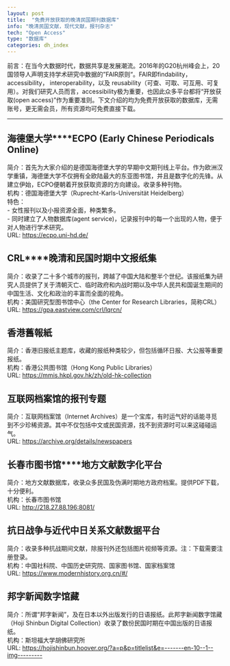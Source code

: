 ```yaml
---
layout: post
title:  "免费开放获取的晚清民国期刊数据库"
info: "晚清民国文献，现代文献，报刊杂志"
tech: "Open Access"
type: "数据库"
categories: dh_index
---
```


前言：在当今大数据时代，数据共享是发展潮流。2016年的G20杭州峰会上，20国领导人声明支持学术研究中数据的”FAIR原则“。FAIR即findability，accessibility， interoperability，以及 reusability（可查、可取、可互用、可复用）。对我们研究人员而言，accessibility极为重要，也因此众多平台都将“开放获取(open access)”作为重要准则。下文介绍的均为免费开放获取的数据库，无需账号，更无需会员，所有资源均可免费直接下载。  

---


## **海德堡大学****ECPO (Early Chinese Periodicals Online)**

简介：首先为大家介绍的是德国海德堡大学的早期中文期刊线上平台。作为欧洲汉学重镇，海德堡大学不仅拥有全欧陆最大的东亚图书馆，并且是数字化的先锋。从建立伊始，ECPO便朝着开放获取资源的方向建设。收录多种刊物。  
机构：德国海德堡大学（Ruprecht-Karls-Universität Heidelberg）  
特色：  
    - 女性报刊以及小报资源全面，种类繁多。  
    - 同时建立了人物数据库(agent service)，记录报刊中的每一个出现的人物，便于对人物进行学术研究。  
URL: <https://ecpo.uni-hd.de/>  


## **CRL****晚清和民国时期中文报纸集**

简介：收录了二十多个城市的报刊，跨越了中国大陆和整半个世纪。该报纸集为研究人员提供了关于清朝灭亡、临时政府和内战时期以及中华人民共和国诞生期间的中国生活、文化和政治的丰富而全面的视角。  
机构：美国研究型图书馆中心（the Center for Research Libraries，简称CRL）  
URL: <https://gpa.eastview.com/crl/lqrcn/>  


## **香港舊報紙**

简介：香港旧报纸主题库，收藏的报纸种类较少，但包括循环日报、大公报等重要报纸。  
机构：香港公共图书馆（Hong Kong Public Libraries）  
URL: <https://mmis.hkpl.gov.hk/zh/old-hk-collection>  


## **互联网档案馆的报刊专题**

简介：互联网档案馆（Internet Archives）是一个宝库，有时运气好的话能寻觅到不少珍稀资源。其中不仅包括中文或民国资源，找不到资源时可以来这碰碰运气。  
URL: <https://archive.org/details/newspapers>  


## **长春市图书馆****地方文献数字化平台**

简介：地方文献数据库，收录众多民国及伪满时期地方政府档案。提供PDF下载，十分便利。  
机构：长春市图书馆  
URL: <http://218.27.88.196:8081/>  


## **抗日战争与近代中日关系文献数据平台**

简介：收录多种抗战期间文献，除报刊外还包括图片视频等资源。注：下载需要注册登录。  
机构：中国社科院、中国历史研究院、国家图书馆、国家档案馆  
URL: <https://www.modernhistory.org.cn/#/>  


## **邦字新闻数字馆藏**     

简介：所谓“邦字新闻”，及在日本以外出版发行的日语报纸。此邦字新闻数字馆藏（Hoji Shinbun Digital Collection）收录了数份民国时期在中国出版的日语报纸。  
机构：斯坦福大学胡佛研究所  
URL: <https://hojishinbun.hoover.org/?a=p&p=titlelist&e=-------en-10--1--img--------->  